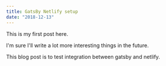 ```yaml
---
title: GatsBy Netlify setup
date: "2018-12-13"
---
```


This is my first post here.

I'm sure I'll write a lot more interesting things in the future.

This blog post is to test integration between gatsby and netlify.

